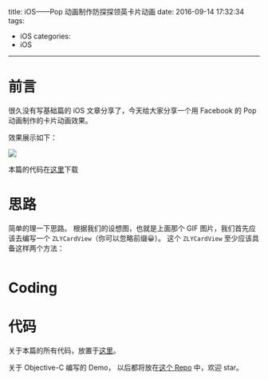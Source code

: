 title: iOS——Pop 动画制作防探探领英卡片动画
date: 2016-09-14 17:32:34
tags:
  - iOS
categories:
  - iOS
---

# 前言

很久没有写基础篇的 iOS 文章分享了，今天给大家分享一个用 Facebook 的 Pop 动画制作的卡片动画效果。

效果展示如下：

![](http://7xt4xp.com1.z0.glb.clouddn.com/blog_iOS%E2%80%94%E2%80%94Pop%20%E5%8A%A8%E7%94%BB%E5%88%B6%E4%BD%9C%E9%98%B2%E6%8E%A2%E6%8E%A2%E9%A2%86%E8%8B%B1%E5%8D%A1%E7%89%87%E5%8A%A8%E7%94%BB-01.gif)

本篇的代码在[这里](https://github.com/summertian4/iOS-ObjectiveC/tree/master/ZLYCardAnimation)下载

# 思路
简单的理一下思路。
根据我们的设想图，也就是上面那个 GIF 图片，我们首先应该去编写一个 `ZLYCardView`（你可以忽略前缀😀）。
这个 `ZLYCardView` 至少应该具备这样两个方法：

```
```
# Coding

# 代码

关于本篇的所有代码，放置于[这里](https://github.com/summertian4/iOS-ObjectiveC/tree/master/ZLYCardAnimation)。

关于 Objective-C 编写的 Demo， 以后都将放在[这个 Repo](https://github.com/summertian4/iOS-ObjectiveC) 中，欢迎 star。


